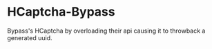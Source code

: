 # HCaptcha-Bypass
Bypass's HCaptcha by overloading their api causing it to throwback a generated uuid.
